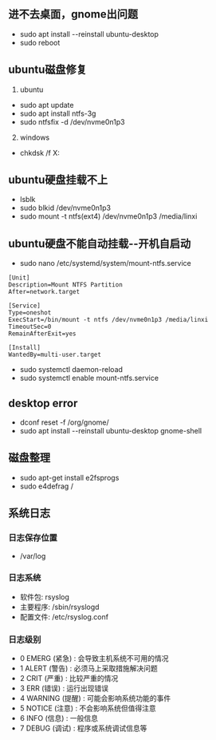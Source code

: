 ## 进不去桌面，gnome出问题
* sudo apt install --reinstall ubuntu-desktop
* sudo reboot
## ubuntu磁盘修复
1. ubuntu
* sudo apt update
* sudo apt install ntfs-3g
* sudo ntfsfix -d /dev/nvme0n1p3
2. windows
* chkdsk /f X:


## ubuntu硬盘挂载不上
* lsblk
* sudo blkid /dev/nvme0n1p3
* sudo mount -t ntfs(ext4) /dev/nvme0n1p3 /media/linxi
## ubuntu硬盘不能自动挂载--开机自启动
* sudo nano /etc/systemd/system/mount-ntfs.service
```
[Unit]
Description=Mount NTFS Partition
After=network.target

[Service]
Type=oneshot
ExecStart=/bin/mount -t ntfs /dev/nvme0n1p3 /media/linxi
TimeoutSec=0
RemainAfterExit=yes

[Install]
WantedBy=multi-user.target
```
* sudo systemctl daemon-reload
* sudo systemctl enable mount-ntfs.service
## desktop error
* dconf reset -f /org/gnome/
* sudo apt install --reinstall ubuntu-desktop gnome-shell

## 磁盘整理
* sudo apt-get install e2fsprogs
* sudo e4defrag /

## 系统日志
### 日志保存位置
* /var/log
### 日志系统
* 软件包: rsyslog
* 主要程序: /sbin/rsyslogd
* 配置文件: /etc/rsyslog.conf
### 日志级别
* 0 EMERG (紧急) : 会导致主机系统不可用的情况
* 1 ALERT (警告) : 必须马上采取措施解决问题
* 2 CRIT (严重) : 比较严重的情况
* 3 ERR (错误) : 运行出现错误
* 4 WARNING (提醒) : 可能会影响系统功能的事件
* 5 NOTICE (注意) : 不会影响系统但值得注意
* 6 INFO (信息) : 一般信息
* 7 DEBUG (调试) : 程序或系统调试信息等



